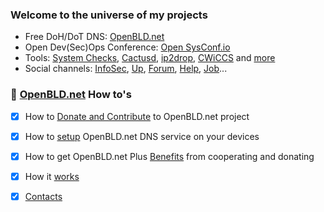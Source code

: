 ### Welcome to the universe of my projects <!--<a href="https://lab.sys-adm.in/" target="blank"><img align="center" src="res/hi-hand.gif" alt="Sys-Admin & InfoSec Channel" height="24" /></a>-->

<!--* 🏂 **Whoami**: 
I am Groot 
-->

- Free DoH/DoT DNS: [OpenBLD.net ](https://openbld.net/)
- Open Dev(Sec)Ops Conference: [Open SysConf.io](https://sysconf.io/)
- Tools: [System Checks](https://system-checks.org/), [Cactusd](https://github.com/m0zgen/cactusd), [ip2drop](https://github.com/m0zgen/ip2drop), [CWiCCS](https://cwiccs.sys-adm.in/) and [more](https://github.com/m0zgen?tab=repositories)
- Social channels: [InfoSec](https://t.me/sysadm_in_channel), [Up](https://t.me/sysadm_in_up), [Forum](https://forum.sys-adm.in/), [Help](https://t.me/sysadm_in), [Job](https://t.me/sysadm_in_job)...


### 📕 [OpenBLD.net](https://openbld.net/) How to's
- [x] How to [Donate and Contribute](https://openbld.net/docs/donation/) to OpenBLD.net project
- [x] How to [setup](https://openbld.net/docs/get-started/where-to-start/) OpenBLD.net DNS service on your devices
- [x] How to get OpenBLD.net Plus [Benefits](https://openbld.net/docs/overwiew/openbld-plus/) from cooperating and donating
- [x] How it [works](https://openbld.net/docs/overwiew/how-it-works/)
- [x] [Contacts](https://openbld.net/docs/contacts/)


<!-- * <a href="https://www.linkedin.com/in/yevgeniy-goncharov/" target="blank"><img align="center" src="res/linkedin.svg" alt="m0zgen" height="18" /></a> <a href="https://stackoverflow.com/users/1928123/m0zgen" target="blank"><img align="center" src="res/stackoverflow.svg" alt="user:1928123" height="18" /></a> <a href="https://t.me/sysadm_in_channel" target="blank"><img align="center" src="res/telegram.gif" alt="Sys-Admin & InfoSec Channel" height="18" /></a> -->
<!--
**m0zgen/m0zgen** is a ✨ _special_ ✨ repository because its `README.md` (this file) appears on your GitHub profile.

Here are some ideas to get you started:

- 🔭 I’m currently working on ...
- 🌱 I’m currently learning ...
- 👯 I’m looking to collaborate on ...
- 🤔 I’m looking for help with ...
- 💬 Ask me about ...
- 📫 How to reach me: ...
- 😄 Pronouns: ...
- ⚡ Fun fact: ...
-->


